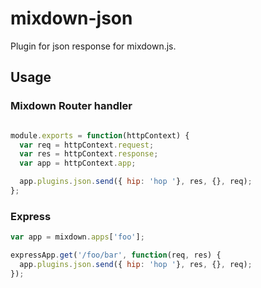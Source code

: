 mixdown-json
============

Plugin for json response for mixdown.js.


## Usage

### Mixdown Router handler

```javascript

module.exports = function(httpContext) {
  var req = httpContext.request;
  var res = httpContext.response;
  var app = httpContext.app;

  app.plugins.json.send({ hip: 'hop '}, res, {}, req);
};

```

### Express

```javascript
var app = mixdown.apps['foo'];

expressApp.get('/foo/bar', function(req, res) {
  app.plugins.json.send({ hip: 'hop '}, res, {}, req);
});

```